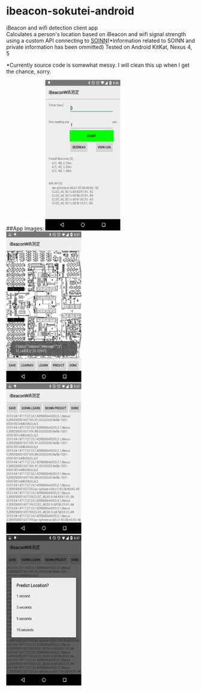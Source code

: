 # ibeacon-sokutei-android
iBeacon and wifi detection client app <br>
Calculates a person's location based on iBeacon and wifi signal strength using a custom API connecting to [SOINN](http://www.haselab.info/soinn-e.html)(*Information related to SOINN and private information has been ommitted)
Tested on Android KitKat, Nexus 4, 5

*Currently source code is somewhat messy. I will clean this up when I get the chance, sorry.

##App Images:
<img src="https://github.com/kphongagsorn/ibeacon-sokutei-android/blob/master/images/Screenshot_2015-04-14-17-36-55.png" data-canonical-src="https://github.com/kphongagsorn/ibeacon-sokutei-android/blob/master/images/Screenshot_2015-04-14-17-36-55.png" width="200" height="400" /><br>
<img src="https://github.com/kphongagsorn/ibeacon-sokutei-android/blob/master/images/Screenshot_2015-04-14-17-37-21.png" data-canonical-src="https://github.com/kphongagsorn/ibeacon-sokutei-android/blob/master/images/Screenshot_2015-04-14-17-37-21.png" width="200" height="400" /><br>
<img src="https://github.com/kphongagsorn/ibeacon-sokutei-android/blob/master/images/Screenshot_2015-04-14-17-37-33.png" data-canonical-src="https://github.com/kphongagsorn/ibeacon-sokutei-android/blob/master/images/Screenshot_2015-04-14-17-37-33.png" width="200" height="400" /><br>
<img src="https://github.com/kphongagsorn/ibeacon-sokutei-android/blob/master/images/Screenshot_2015-04-14-17-37-44.png" data-canonical-src="https://github.com/kphongagsorn/ibeacon-sokutei-android/blob/master/images/Screenshot_2015-04-14-17-37-44.png" width="200" height="400" /><br>
